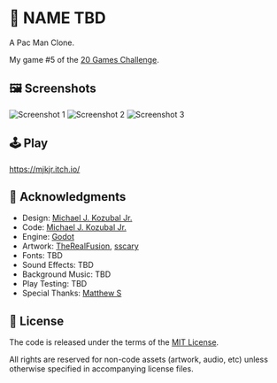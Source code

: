 # 👄 NAME TBD
A Pac Man Clone.

My game #5 of the [20 Games Challenge](https://20_games_challenge.gitlab.io/).


## 🖼️ Screenshots

![Screenshot 1](assets/promo/screenshots/small/screenshot-1.png)
![Screenshot 2](assets/promo/screenshots/small/screenshot-2.png)
![Screenshot 3](assets/promo/screenshots/small/screenshot-3.png)


## 🕹️ Play

https://mjkjr.itch.io/ <TBD>


## 👋 Acknowledgments

- Design: [Michael J. Kozubal Jr.](https://mjkjr.itch.io/)
- Code: [Michael J. Kozubal Jr.](https://github.com/mjkjr)
- Engine: [Godot](https://godotengine.org/)
- Artwork: [TheRealFusion](https://jitsukoan.itch.io/snail-pack-4), [sscary](https://sscary.itch.io/the-adventurer-female)
- Fonts: TBD
- Sound Effects: TBD
- Background Music: TBD
- Play Testing: TBD
- Special Thanks: [Matthew S](https://20_games_challenge.gitlab.io/)


## 📄 License

The code is released under the terms of the [MIT License](/license.txt).

All rights are reserved for non-code assets (artwork, audio, etc) unless
otherwise specified in accompanying license files.
